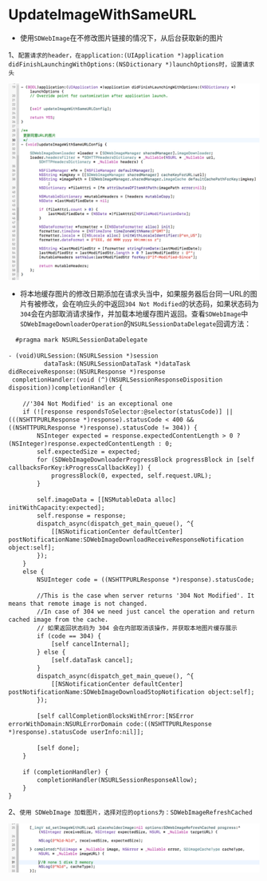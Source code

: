 # UpdateImageWithSameURL

- 使用`SDWebImage`在不修改图片链接的情况下，从后台获取新的图片

1、`配置请求的header，在application:(UIApplication *)application didFinishLaunchingWithOptions:(NSDictionary *)launchOptions时，设置请求头`

![配置HeaderFilter](https://github.com/iewam/UpdateImageWithSameURL/blob/master/LastModified/LastModified/config.png)

- 将本地缓存图片的修改日期添加在请求头当中，如果服务器后台同一URL的图片有被修改，会在响应头的中返回`304 Not Modified`的状态码，如果状态码为`304`会在内部取消请求操作，并加载本地缓存图片返回。查看`SDWebImage`中`SDWebImageDownloaderOperation`的`NSURLSessionDataDelegate`回调方法：
```
  #pragma mark NSURLSessionDataDelegate

- (void)URLSession:(NSURLSession *)session
          dataTask:(NSURLSessionDataTask *)dataTask
didReceiveResponse:(NSURLResponse *)response
 completionHandler:(void (^)(NSURLSessionResponseDisposition disposition))completionHandler {
    
    //'304 Not Modified' is an exceptional one
    if (![response respondsToSelector:@selector(statusCode)] || (((NSHTTPURLResponse *)response).statusCode < 400 && ((NSHTTPURLResponse *)response).statusCode != 304)) {
        NSInteger expected = response.expectedContentLength > 0 ? (NSInteger)response.expectedContentLength : 0;
        self.expectedSize = expected;
        for (SDWebImageDownloaderProgressBlock progressBlock in [self callbacksForKey:kProgressCallbackKey]) {
            progressBlock(0, expected, self.request.URL);
        }
        
        self.imageData = [[NSMutableData alloc] initWithCapacity:expected];
        self.response = response;
        dispatch_async(dispatch_get_main_queue(), ^{
            [[NSNotificationCenter defaultCenter] postNotificationName:SDWebImageDownloadReceiveResponseNotification object:self];
        });
    }
    else {
        NSUInteger code = ((NSHTTPURLResponse *)response).statusCode;
        
        //This is the case when server returns '304 Not Modified'. It means that remote image is not changed.
        //In case of 304 we need just cancel the operation and return cached image from the cache.
        // 如果返回状态码为 304 会在内部取消该操作，并获取本地图片缓存展示
        if (code == 304) {
            [self cancelInternal];
        } else {
            [self.dataTask cancel];
        }
        dispatch_async(dispatch_get_main_queue(), ^{
            [[NSNotificationCenter defaultCenter] postNotificationName:SDWebImageDownloadStopNotification object:self];
        });
        
        [self callCompletionBlocksWithError:[NSError errorWithDomain:NSURLErrorDomain code:((NSHTTPURLResponse *)response).statusCode userInfo:nil]];

        [self done];
    }
    
    if (completionHandler) {
        completionHandler(NSURLSessionResponseAllow);
    }
}

```

2、`使用 SDWebImage 加载图片，选择对应的options为：SDWebImageRefreshCached`

![加载图片](https://github.com/iewam/UpdateImageWithSameURL/blob/master/LastModified/LastModified/use.png)
